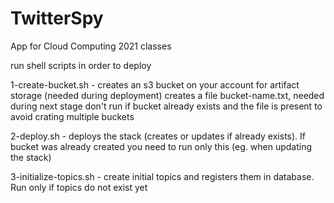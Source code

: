 # TwitterSpy
App for Cloud Computing 2021 classes


run shell scripts in order to deploy

 1-create-bucket.sh - creates an s3 bucket on your account for artifact storage (needed during deployment) creates a file bucket-name.txt, needed during next stage
 don't run if bucket already exists and the file is present to avoid crating multiple buckets
 
 2-deploy.sh - deploys the stack (creates or updates if already exists). If bucket was already created you need to run only this (eg. when updating the stack)

3-initialize-topics.sh - create initial topics and registers them in database. Run only if topics do not exist yet
